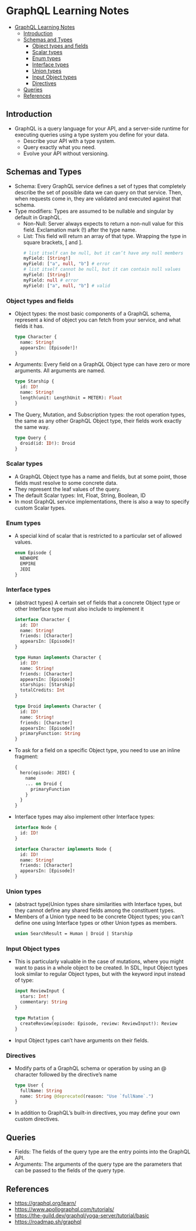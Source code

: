 # GraphQL Learning Notes

- [GraphQL Learning Notes](#graphql-learning-notes)
  - [Introduction](#introduction)
  - [Schemas and Types](#schemas-and-types)
    - [Object types and fields](#object-types-and-fields)
    - [Scalar types](#scalar-types)
    - [Enum types](#enum-types)
    - [Interface types](#interface-types)
    - [Union types](#union-types)
    - [Input Object types](#input-object-types)
    - [Directives](#directives)
  - [Queries](#queries)
  - [References](#references)

## Introduction
* GraphQL is a query language for your API, and a server-side runtime for executing queries using a type system you define for your data.
  * Describe your API with a type system.
  * Query exactly what you need.
  * Evolve your API without versioning.
## Schemas and Types
* Schema: Every GraphQL service defines a set of types that completely describe the set of possible data we can query on that service. Then, when requests come in, they are validated and executed against that schema.
* Type modifiers: Types are assumed to be nullable and singular by default in GraphQL. 
  * Non-Null: Server always expects to return a non-null value for this field. Exclamation mark (!) after the type name.
  * List: This field will return an array of that type. Wrapping the type in square brackets, [ and ]. 
    ```graphql
    # list itself can be null, but it can’t have any null members
    myField: [String!]
    myField: ["a", null, "b"] # error
    # list itself cannot be null, but it can contain null values
    myField: [String]!
    myField: null # error
    myField: ["a", null, "b"] # valid
    ```

### Object types and fields
* Object types: the most basic components of a GraphQL schema, represent a kind of object you can fetch from your service, and what fields it has.
  ```graphql
  type Character {
    name: String!
    appearsIn: [Episode!]!
  }
  ```
* Arguments: Every field on a GraphQL Object type can have zero or more arguments. All arguments are named.
  ```graphql
  type Starship {
    id: ID!
    name: String!
    length(unit: LengthUnit = METER): Float
  }
  ```
* The Query, Mutation, and Subscription types: the root operation types, the same as any other GraphQL Object type, their fields work exactly the same way.
  ```graphql
  type Query {
    droid(id: ID!): Droid
  }
  ```
### Scalar types
* A GraphQL Object type has a name and fields, but at some point, those fields must resolve to some concrete data.
* They represent the leaf values of the query.
* The default Scalar types: Int, Float, String, Boolean, ID
* In most GraphQL service implementations, there is also a way to specify custom Scalar types.

### Enum types
* A special kind of scalar that is restricted to a particular set of allowed values.
  ```graphql
  enum Episode {
    NEWHOPE
    EMPIRE
    JEDI
  }
  ```

### Interface types
* (abstract types) A certain set of fields that a concrete Object type or other Interface type must also include to implement it
  ```graphql
  interface Character {
    id: ID!
    name: String!
    friends: [Character]
    appearsIn: [Episode]!
  }

  type Human implements Character {
    id: ID!
    name: String!
    friends: [Character]
    appearsIn: [Episode]!
    starships: [Starship]
    totalCredits: Int
  }

  type Droid implements Character {
    id: ID!
    name: String!
    friends: [Character]
    appearsIn: [Episode]!
    primaryFunction: String
  }
  ```
* To ask for a field on a specific Object type, you need to use an inline fragment:
  ```graphql
  {
    hero(episode: JEDI) {
      name
      ... on Droid {
        primaryFunction
      }
    }
  }
  ```
* Interface types may also implement other Interface types:
  ```graphql
  interface Node {
    id: ID!
  }
  
  interface Character implements Node {
    id: ID!
    name: String!
    friends: [Character]
    appearsIn: [Episode]!
  }
  ```
### Union types
* (abstract type)Union types share similarities with Interface types, but they cannot define any shared fields among the constituent types.
* Members of a Union type need to be concrete Object types; you can’t define one using Interface types or other Union types as members.
  ```graphql
  union SearchResult = Human | Droid | Starship
  ```

### Input Object types
* This is particularly valuable in the case of mutations, where you might want to pass in a whole object to be created. In SDL, Input Object types look similar to regular Object types, but with the keyword input instead of type:
  ```graphql
  input ReviewInput {
    stars: Int!
    commentary: String
  }
  
  type Mutation {
    createReview(episode: Episode, review: ReviewInput!): Review
  }
  ```
* Input Object types can’t have arguments on their fields.

### Directives
* Modify parts of a GraphQL schema or operation by using an @ character followed by the directive’s name
  ```graphql
  type User {
    fullName: String
    name: String @deprecated(reason: "Use `fullName`.")
  }
  ```
* In addition to GraphQL’s built-in directives, you may define your own custom directives.

## Queries
* Fields: The fields of the query type are the entry points into the GraphQL API.
* Arguments: The arguments of the query type are the parameters that can be passed to the fields of the query type.
## References
* https://graphql.org/learn/
* https://www.apollographql.com/tutorials/
* https://the-guild.dev/graphql/yoga-server/tutorial/basic
* https://roadmap.sh/graphql
